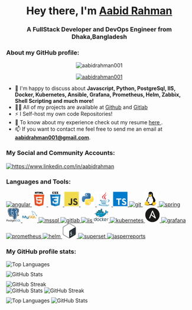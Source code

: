 <h1 align="center">Hey there, I'm <a href="https://www.linkedin.com/in/aabidrahman/" target="_blank"> Aabid Rahman </a> </h1>
<h3 align="center">A FullStack Developer and DevOps Engineer from Dhaka,Bangladesh</h3>

<h3 align="left">About my GitHub profile:</h3>

<p align="center"> 
  <img src="https://komarev.com/ghpvc/?username=aabidrahman001&label=Profile%20views&color=0e75b6&style=flat" alt="aabidrahman001" /> 
</p>

<p align="center"> <a href="https://github.com/ryo-ma/github-profile-trophy">
  <img src="https://github-profile-trophy.vercel.app/?username=aabidrahman001&theme=highcontrast" alt="aabidrahman001" />
</a>
</p>

- 💬 I'm happy to discuss about **Javascript, Python, PostgreSql, IIS, Docker, Kubernetes, Ansible, Grafana, Prometheus, Helm, Zabbix, Shell Scripting and much more!**
- 👨‍💻 All of my projects are available at [Github](https://github.com/aabidrahman001) and [Gitlab](https://gitlab.com/aabidrahman)
- ⚡ I Self-host my own code Repositories!
- 📄 To know about my experience check out my resume <a href="https://github.com/aabidrahman001/Aabid-rahman/blob/main/cv/aabid_rahman_cv.pdf" target="_blank"> here </a>.
- 📫 If you want to contact me feel free to send me an email at **aabidrahman001@gmail.com**.

<h3 align="left">My Social and Community Accounts:</h3>
<p align="left">
<a href="https://linkedin.com/in/aabidrahman" target="_blank"><img align="center" src="https://raw.githubusercontent.com/rahuldkjain/github-profile-readme-generator/master/src/images/icons/Social/linked-in-alt.svg" alt="https://www.linkedin.com/in/aabidrahman" height="30" width="40" /></a>
</p>

<h3 align="left">Languages and Tools:</h3>
<p align="left"> 
  <a href="https://angular.io" target="_blank" rel="noreferrer">
    <img src="https://angular.io/assets/images/logos/angular/angular.svg" alt="angular" width="40" height="40"/> 
  </a> 
  <a href="https://www.w3.org/html/" target="_blank" rel="noreferrer"> 
    <img src="https://raw.githubusercontent.com/devicons/devicon/master/icons/html5/html5-original-wordmark.svg" alt="html5" width="40" height="40"/> 
  </a> 
  <a href="https://www.w3schools.com/css/" target="_blank" rel="noreferrer">
    <img src="https://raw.githubusercontent.com/devicons/devicon/master/icons/css3/css3-original-wordmark.svg" alt="css3" width="40" height="40"/> 
  </a>
  <a href="https://developer.mozilla.org/en-US/docs/Web/JavaScript" target="_blank" rel="noreferrer">
    <img src="https://raw.githubusercontent.com/devicons/devicon/master/icons/javascript/javascript-original.svg" alt="javascript" width="40" height="40"/>
  </a>
  <a href="https://www.python.org" target="_blank" rel="noreferrer">
    <img src="https://raw.githubusercontent.com/devicons/devicon/master/icons/python/python-original.svg" alt="python" width="40" height="40"/>
  </a>
  <a href="https://www.java.com" target="_blank" rel="noreferrer"> 
    <img src="https://raw.githubusercontent.com/devicons/devicon/master/icons/java/java-original.svg" alt="java" width="40" height="40"/>
  </a> 
  <a href="https://www.typescriptlang.org/" target="_blank" rel="noreferrer"> 
    <img src="https://raw.githubusercontent.com/devicons/devicon/master/icons/typescript/typescript-original.svg" alt="typescript" width="40" height="40"/> 
  </a> 
  <a href="https://git-scm.com/" target="_blank" rel="noreferrer">
    <img src="https://www.vectorlogo.zone/logos/git-scm/git-scm-icon.svg" alt="git" width="40" height="40"/>
  </a> 
  <a href="https://www.linux.org/" target="_blank" rel="noreferrer">
    <img src="https://raw.githubusercontent.com/devicons/devicon/master/icons/linux/linux-original.svg" alt="linux" width="40" height="40"/>
  </a>
  <a href="https://spring.io/" target="_blank" rel="noreferrer"> 
    <img src="https://www.vectorlogo.zone/logos/springio/springio-icon.svg" alt="spring" width="40" height="40"/> 
  </a> 

  <a href="https://www.postgresql.org" target="_blank" rel="noreferrer">
    <img src="https://raw.githubusercontent.com/devicons/devicon/master/icons/postgresql/postgresql-original-wordmark.svg" alt="postgresql" width="40" height="40"/>
  </a>
  <a href="https://www.mysql.com/" target="_blank" rel="noreferrer">
    <img src="https://raw.githubusercontent.com/devicons/devicon/master/icons/mysql/mysql-original-wordmark.svg" alt="mysql" width="40" height="40"/>
  </a>
    <a href="https://www.microsoft.com/en-us/sql-server" target="_blank" rel="noreferrer">
    <img src="https://www.svgrepo.com/show/303229/microsoft-sql-server-logo.svg" alt="mssql" width="40" height="40"/>
  </a>

  <a href="https://about.gitlab.com/" target="_blank" rel="noreferrer">
  <img src="https://gitlab.com/assets/favicon-72a2cad5025aa931d6ea56c3201d1f18e68a8cd39788c7c80d5b2b82aa5143ef.png" alt="gitlab" width="40" height="40"/>
  </a>
  <a href="https://www.iis.net/" target="_blank" rel="noreferrer">
    <img src="https://upload.wikimedia.org/wikipedia/commons/4/44/Microsoft_logo.svg" alt="iis" width="40" height="40"/>
  </a>
  <a href="https://www.docker.com/" target="_blank" rel="noreferrer">
    <img src="https://raw.githubusercontent.com/devicons/devicon/master/icons/docker/docker-original-wordmark.svg" alt="docker" width="40" height="40"/>
  </a>
  <a href="https://kubernetes.io/" target="_blank" rel="noreferrer">
    <img src="https://www.vectorlogo.zone/logos/kubernetes/kubernetes-icon.svg" alt="kubernetes" width="40" height="40"/>
  </a>
  <a href="https://www.ansible.com/" target="_blank" rel="noreferrer">
    <img src="https://raw.githubusercontent.com/devicons/devicon/master/icons/ansible/ansible-original.svg" alt="ansible" width="40" height="40"/>
  </a>
  <a href="https://grafana.com/" target="_blank" rel="noreferrer">
    <img src="https://www.vectorlogo.zone/logos/grafana/grafana-icon.svg" alt="grafana" width="40" height="40"/>
  </a>
  <a href="https://prometheus.io/" target="_blank" rel="noreferrer">
    <img src="https://www.vectorlogo.zone/logos/prometheusio/prometheusio-icon.svg" alt="prometheus" width="40" height="40"/>
  </a>
  <a href="https://helm.sh/" target="_blank" rel="noreferrer">
    <img src="https://www.vectorlogo.zone/logos/helmsh/helmsh-icon.svg" alt="helm" width="40" height="40"/>
  </a>
  <a href="https://www.gnu.org/software/bash/" target="_blank" rel="noreferrer">
    <img src="https://raw.githubusercontent.com/devicons/devicon/master/icons/bash/bash-original.svg" alt="bash" width="40" height="40"/>
  </a>
  
  <a href="https://superset.apache.org/" target="_blank" rel="noreferrer">
    <img src="https://avatars.githubusercontent.com/u/18171698?s=200&v=4" alt="superset" width="40" height="40"/>
  </a>
  <a href="https://community.jaspersoft.com/project/jasperreports-library" target="_blank" rel="noreferrer">
    <img src="https://opensource.muenchen.de/logo/jaspersoft_studio_icon.jpg" alt="jasperreports" width="80" height="40"/>
  </a>
</p>


<h3 align="left">My GitHub profile stats:</h3>

<div align="left">

  <img src="https://github-readme-stats.vercel.app/api/top-langs?username=aabidrahman001&theme=transparent&show_icons=true&locale=en&layout=compact&hide_border=true&card_width=895&title_color=FFFFFF&text_color=FFFFFF&hide_title=true" alt="Top Languages" style="margin-bottom: 10px;" />
  
  <br>

  <img src="https://github-readme-stats.vercel.app/api?username=aabidrahman001&theme=transparent&show_icons=true&locale=en&hide_border=true&card_width=895&title_color=FFFFFF&text_color=FFFFFF&icon_color=D47E00&ring_color=00EB29&rank_icon=github&custom_title=Overall%20Github%20Stats&hide_title=true" alt="GitHub Stats" style="margin-bottom: 10px;" />
  
  <br>
  
  <img src="https://github-readme-streak-stats.herokuapp.com/?user=aabidrahman001&theme=transparent&hide_border=true&card_width=895&stroke=00EB29&ring=D47E00&fire=D47E00&currStreakNum=FFFFFF&sideNums=FFFFFF&currStreakLabel=D47E00&sideLabels=EBEBEB&dates=D7D7D7" alt="GitHub Streak" alt="GitHub Streak" />

  <br>

  <img src="https://github-readme-stats.vercel.app/api?username=aabidrahman001&theme=transparent&show_icons=true&locale=en&hide_border=true&card_width=495&title_color=FFFFFF&text_color=FFFFFF&icon_color=D47E00&ring_color=00EB29&rank_icon=github&custom_title=Overall%20Github%20Stats&hide_title=true" alt="GitHub Stats" style="margin-bottom: 10px;" />

  <img src="https://github-readme-streak-stats.herokuapp.com/?user=aabidrahman001&theme=transparent&hide_border=true&card_width=400&stroke=00EB29&ring=D47E00&fire=D47E00&currStreakNum=FFFFFF&sideNums=FFFFFF&currStreakLabel=D47E00&sideLabels=EBEBEB&dates=D7D7D7" alt="GitHub Streak" alt="GitHub Streak" />

<br>

<img src="https://github-readme-stats.vercel.app/api/top-langs?username=aabidrahman001&theme=transparent&show_icons=true&locale=en&layout=compact&hide_border=true&title_color=FFFFFF&text_color=FFFFFF&hide_title=true" alt="Top Languages" style="margin-bottom: 10px;" />

<img src="https://github-readme-stats.vercel.app/api?username=aabidrahman001&theme=transparent&show_icons=true&locale=en&hide_border=true&title_color=FFFFFF&text_color=FFFFFF&icon_color=D47E00&ring_color=00EB29&rank_icon=github&custom_title=Overall%20Github%20Stats&hide_title=true" alt="GitHub Stats" style="margin-bottom: 10px;" />

</div>
